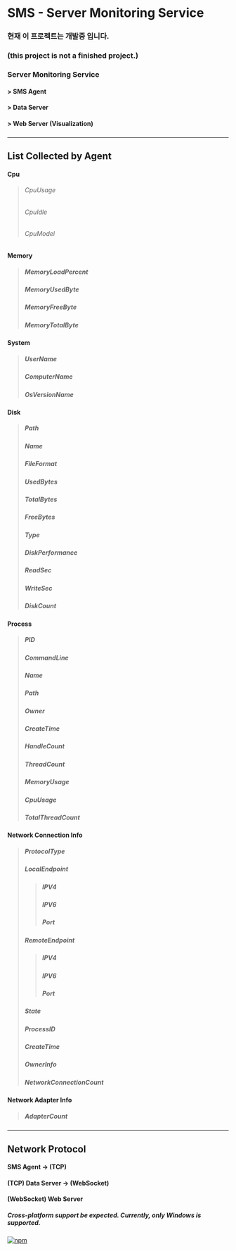 # SMS - Server Monitoring Service

### 현재 이 프로젝트는 개발중 입니다.
### (this project is not a finished project.)
### Server Monitoring Service
#### > SMS Agent
#### > Data Server
#### > Web Server (Visualization)
### 

---

## List Collected by Agent
#### **Cpu**
>###### CpuUsage
>###### CpuIdle
>###### CpuModel
#### **Memory**
>##### MemoryLoadPercent
>##### MemoryUsedByte
>##### MemoryFreeByte
>##### MemoryTotalByte
#### **System**
>##### UserName
>##### ComputerName
>##### OsVersionName
#### **Disk**
>##### Path
>##### Name
>##### FileFormat
>##### UsedBytes
>##### TotalBytes
>##### FreeBytes
>##### Type
>##### DiskPerformance
>##### ReadSec
>##### WriteSec
>##### DiskCount
#### **Process**
>##### PID
>##### CommandLine
>##### Name
>##### Path
>##### Owner
>##### CreateTime
>##### HandleCount
>##### ThreadCount
>##### MemoryUsage
>##### CpuUsage
>##### TotalThreadCount
#### **Network Connection Info**
>##### ProtocolType
>##### LocalEndpoint
>>##### IPV4
>>##### IPV6
>>##### Port
>##### RemoteEndpoint
>>##### IPV4
>>##### IPV6
>>##### Port
>##### State
>##### ProcessID
>##### CreateTime
>##### OwnerInfo
>##### NetworkConnectionCount
#### **Network Adapter Info**
>##### AdapterCount

---

## Network Protocol

#### SMS Agent -> (TCP)
#### (TCP) Data Server -> (WebSocket)
#### (WebSocket) Web Server



##### Cross-platform support be expected. Currently, only Windows is supported.

[![npm](https://img.shields.io/badge/email-bg0820%40naver.com-red.svg)]()
